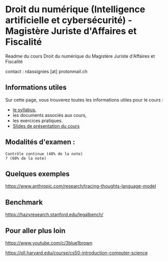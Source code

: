 # Droit du numérique (Intelligence artificielle et cybersécurité) - Magistère Juriste d'Affaires et Fiscalité 
Readme du cours Droit du numérique du Magistère Juriste d'Affaires et Fiscalité

contact : rdassignies [at] protonmail.ch

## Informations utiles
Sur cette page, vous trouverez toutes les informations utiles pour le cours :

- [le syllabus](https://docs.google.com/document/d/1qVX_ksPXnTUTA_onTp8U2izJ8HKUsgJtmJ2QBPvQJUU/edit?tab=t.0),
- les documents associés aux cours,
- les exercices pratiques.
- [Slides de présentation du cours](https://my.beekast.com/kast/6841907a59435da66d5427a8/presentation)

## Modalités d'examen :

    Contrôle continue (40% de la note)
    ? (60% de la note)

## Quelques exemples
https://www.anthropic.com/research/tracing-thoughts-language-model 

## Benchmark
https://hazyresearch.stanford.edu/legalbench/ 

## Pour aller plus loin

https://www.youtube.com/c/3blue1brown 

https://pll.harvard.edu/course/cs50-introduction-computer-science





